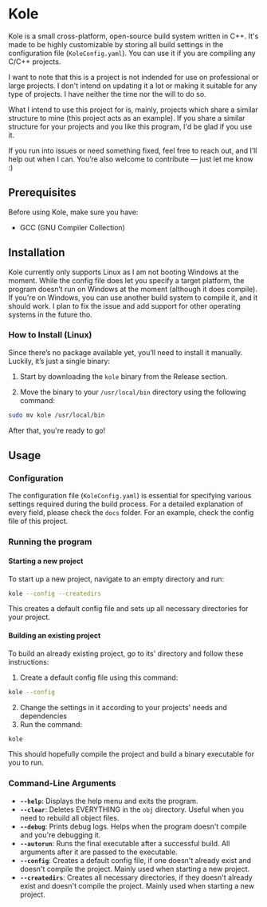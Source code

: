 # Kole

Kole is a small cross-platform, open-source build system written in C++. It's made to be highly customizable by storing all build settings in the configuration file (`KoleConfig.yaml`). You can use it if you are compiling any C/C++ projects.

I want to note that this is a project is not indended for use on professional or large projects. I don't intend on updating it a lot or making it suitable for any type of projects. I have neither the time nor the will to do so.

What I intend to use this project for is, mainly, projects which share a similar structure to mine (this project acts as an example). If you share a similar structure for your projects and you like this program, I'd be glad if you use it.

If you run into issues or need something fixed, feel free to reach out, and I’ll help out when I can. You’re also welcome to contribute — just let me know :)

## Prerequisites

Before using Kole, make sure you have:

- GCC (GNU Compiler Collection)

## Installation

Kole currently only supports Linux as I am not booting Windows at the moment. While the config file does let you specify a target platform, the program doesn’t run on Windows at the moment (although it does compile). If you're on Windows, you can use another build system to compile it, and it should work. I plan to fix the issue and add support for other operating systems in the future tho.

### How to Install (Linux)

Since there’s no package available yet, you’ll need to install it manually. Luckily, it’s just a single binary:

1. Start by downloading the `kole` binary from the Release section.

2. Move the binary to your `/usr/local/bin` directory using the following command:

```bash
sudo mv kole /usr/local/bin
```

After that, you're ready to go!

## Usage

### Configuration

The configuration file (`KoleConfig.yaml`) is essential for specifying various settings required during the build process. For a detailed explanation of every field, please check the `docs` folder. For an example, check the config file of this project.

### Running the program

#### Starting a new project

To start up a new project, navigate to an empty directory and run:
```bash
kole --config --createdirs
```
This creates a default config file and sets up all necessary directories for your project.

#### Building an existing project

To build an already existing project, go to its' directory and follow these instructions:

1. Create a default config file using this command:
```bash
kole --config
```
2. Change the settings in it according to your projects' needs and dependencies
3. Run the command:
```bash
kole
```

This should hopefully compile the project and build a binary executable for you to run.

### Command-Line Arguments

- **`--help`**: Displays the help menu and exits the program.
- **`--clear`**: Deletes EVERYTHING in the `obj` directory. Useful when you need to rebuild all object files.
- **`--debug`**: Prints debug logs. Helps when the program doesn't compile and you're debugging it.
- **`--autorun`**: Runs the final executable after a successful build. All arguments after it are passed to the executable.
- **`--config`**: Creates a default config file, if one doesn't already exist and doesn't compile the project. Mainly used when starting a new project.
- **`--createdirs`**: Creates all necessary directories, if they doesn't already exist and doesn't compile the project. Mainly used when starting a new project.
